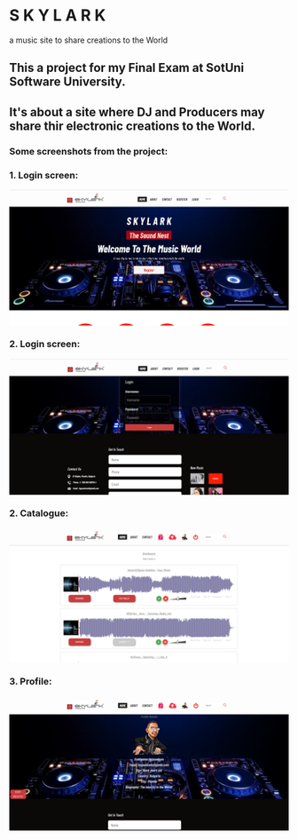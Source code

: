 # S K Y L A R K
 a music site to share creations to the World

<h2>This a project for my Final Exam at SotUni Software University.</h2>
<h2>It's about a site where DJ and Producers may share thir electronic creations to the World.</h2> 

<h3>Some screenshots from the project:</h3>

<h3>1. Login screen:</h3>
<img alt="Login screen" src="https://raw.githubusercontent.com/hypnodrum/Skylark/main/screenshots/home.png" align="center"/>
<h3>2. Login screen:</h3>
<img alt="Login screen" src="https://raw.githubusercontent.com/hypnodrum/Skylark/main/screenshots/login.png" align="center"/>
<h3>2. Catalogue:</h3>
<img alt="Login screen" src="https://raw.githubusercontent.com/hypnodrum/Skylark/main/screenshots/dashboard.png" align="center"/>
<h3>3. Profile:</h3>
<img alt="Login screen" src="https://raw.githubusercontent.com/hypnodrum/Skylark/main/screenshots/user_details.png" align="center"/>
